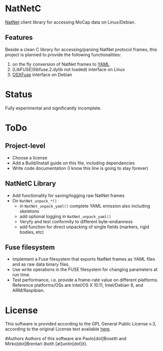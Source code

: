 # NatNetC
[NatNet](http://www.optitrack.com/products/natnet-sdk/) client library for accessing MoCap data on Linux/Debian.

## Features
Beside a clean C library for accessing/parsing NatNet protocol frames, this project is planned to provide the following functionalities:

1. on the fly conversion of NatNet frames to [YAML](http://pyyaml.org/wiki/LibYAML)
2. [LibFUSE](libfuse.2.dylib not loaded) interface on Linux
3. [OSXFuse](https://osxfuse.github.io) interface on Debian

# Status
Fully experimental and significantly incomplete.

# ToDo
## Project-level
- Choose a license
- Add a Build/Install guide on this file, including dependencies
- Write code documentation (I know this line is going to stay forever)

## NatNetC Library
- Add functionality for saving/logging raw NatNet frames
- On `NatNet_unpack_*()`
  - in `NatNet_unpack_yaml()` complete YAML emission also including skeletons
  - add optional logging in `NatNet_unpack_yaml()`
  - Veryfy and test conformity to different byte-endianness
  - add function for direct unpacking of single fields (markers, rigid bodies, etc)

## Fuse filesystem
- Implement a Fuse filesystem that exports NatNet frames as YAML files and as raw data binary files.
- Use write operations in the FUSE filesystem for changing parameters at run time.
- Test performance, i.e. provide a frame-rate value on different platforms. Reference platforms/OSs are Intel/OS X 10.11, Intel/Debian 8, and ARM/Raspibian.


# License
This software is provided according to the GPL General Public License v.3, according to the original License text available [here](http://www.gnu.org/licenses/gpl.html).

#Authors
Authors of this software are Paolo[dot]Bosetti and Mirko[dot]Brentari (both [at]unitn[dot]it).